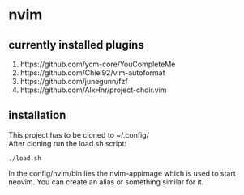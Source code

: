 # nvim

## currently installed plugins

<ol>
<li>https://github.com/ycm-core/YouCompleteMe</li>
<li>https://github.com/Chiel92/vim-autoformat</li>
<li>https://github.com/junegunn/fzf</li>
<li>https://github.com/AlxHnr/project-chdir.vim</li>
</ol>

## installation

This project has to be cloned to ~/.config/
<br>
After cloning run the load.sh script:

``./load.sh
``

In the config/nvim/bin lies the nvim-appimage which is used to start neovim. You can create an alias or something similar for it.



